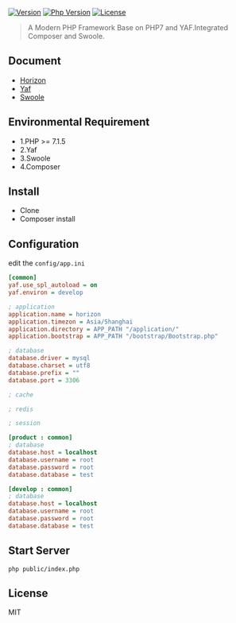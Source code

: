 <!-- <p align="center">
    <a href="https://github.com/chunlintang/horizon" target="_blank">
        <img src="http://7xwkvc.com1.z0.glb.clouddn.com/horizon-white.jpeg" alt="horizon" />
    </a>
</p> -->

[![Version](https://img.shields.io/badge/version-1.0.0-green.svg)](https://github.com/chunlintang/Horizon)
[![Php Version](https://img.shields.io/badge/php-%3E=7.0-brightgreen.svg?maxAge=2592000)](https://github.com/chunlintang/Horizon)
[![License](https://img.shields.io/badge/license-MIT-blue.svg)](http://opensource.org/licenses/MIT)

> A Modern PHP Framework Base on PHP7 and YAF.Integrated Composer and Swoole.

## Document

- [Horizon](https://www.gitbook.com/book/mantis/horizon)
- [Yaf](http://www.laruence.com/manual/)
- [Swoole](https://wiki.swoole.com/)

## Environmental Requirement

- 1.PHP >= 7.1.5
- 2.Yaf
- 3.Swoole
- 4.Composer

## Install

- Clone
- Composer install

## Configuration

edit the ```config/app.ini```

```ini
[common]
yaf.use_spl_autoload = on
yaf.environ = develop

; application
application.name = horizon
application.timezon = Asia/Shanghai
application.directory = APP_PATH "/application/"
application.bootstrap = APP_PATH "/bootstrap/Bootstrap.php"

; database
database.driver = mysql
database.charset = utf8
database.prefix = ""
database.port = 3306

; cache

; redis

; session

[product : common]
; database
database.host = localhost
database.username = root
database.password = root
database.database = test

[develop : common]
; database
database.host = localhost
database.username = root
database.password = root
database.database = test
```
## Start Server
```
php public/index.php
```

## License

MIT